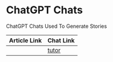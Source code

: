 # ChatGPT Chats
ChatGPT Chats Used To Generate Stories

| Article Link | Chat Link |
|---|---|
|  | [tutor](2023-05-05-1731-tutor.md) |
